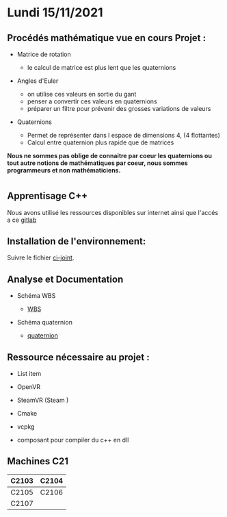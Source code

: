 # Lundi 15/11/2021


## Procédés mathématique vue en cours Projet :


* Matrice de rotation
	- le calcul de matrice est plus lent que les quaternions


* Angles d'Euler
	- on utilise ces valeurs en sortie du gant
	- penser a convertir ces valeurs en quaternions
	- préparer un filtre pour prévenir des grosses variations de valeurs

* Quaternions
	- Permet de représenter dans l espace de dimensions 4, (4 flottantes)
	- Calcul entre quaternion plus rapide que de matrices


**Nous ne sommes pas oblige de connaitre par coeur les quaternions ou tout autre notions de mathématiques par coeur, nous sommes programmeurs et non mathématiciens.**

  
  

#

  

## Apprentisage C++

Nous avons utilisé les ressources disponibles sur internet ainsi que l'accés a ce [gitlab](https://gitlab.iut-clermont.uca.fr/canada-2021/2021-canada)

  
## Installation de l'environnement:

Suivre le fichier [ci-joint](https://gitlab.iut-clermont.uca.fr/elleguehen/domocap/-/blob/semaine2/docs/Setup%20environnement%20de%20développement/setup.md).

## Analyse et Documentation

 - Schéma WBS
	 - [WBS](https://gitlab.iut-clermont.uca.fr/elleguehen/domocap/-/blob/semaine2/docs/Comptes%20rendu/sem2/DoMoCap_WBS.jpeg)

  - Schéma quaternion
	 - [quaternion](https://gitlab.iut-clermont.uca.fr/elleguehen/domocap/-/blob/semaine2/docs/Comptes%20rendu/sem2/quaternions.jpg)

 

## Ressource nécessaire au projet :

 - List item

 - OpenVR

 - SteamVR (Steam )

 - Cmake

 - vcpkg
 
 - composant pour compiler du c++ en dll

  

## Machines C21

|C2103|C2104|
|--|--|
| C2105 | C2106 |
|C2107|